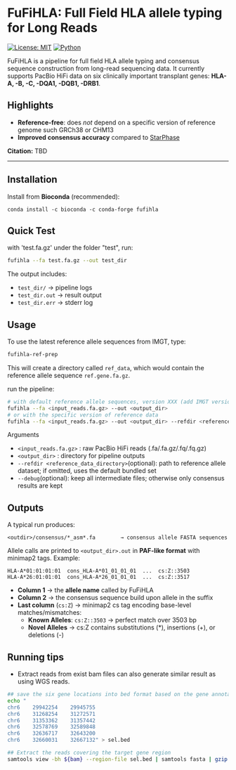# FuFiHLA: Full Field HLA allele typing for Long Reads

[![License: MIT](https://img.shields.io/badge/License-MIT-yellow.svg)](LICENSE)
[![Python](https://img.shields.io/badge/python-3.11+-blue.svg)]()

FuFiHLA is a pipeline for full field HLA allele typing and consensus sequence construction from long-read sequencing data. 
It currently supports PacBio HiFi data on six clinically important transplant genes: **HLA-A, -B, -C, -DQA1, -DQB1, -DRB1**.

## Highlights
- **Reference-free**: does *not* depend on a specific version of reference genome such GRCh38 or CHM13  
- **Improved consensus accuracy** compared to [StarPhase](https://github.com/PacificBiosciences/pb-StarPhase)

**Citation:** TBD

---

## Installation

Install from **Bioconda** (recommended):

```
conda install -c bioconda -c conda-forge fufihla
```

## Quick Test

with 'test.fa.gz' under the folder "test", run:
```bash
fufihla --fa test.fa.gz --out test_dir
```

The output includes:
- `test_dir/` → pipeline logs
- `test_dir.out` → result output
- `test_dir.err` → stderr log

## Usage

To use the latest reference allele sequences from IMGT, type:
```bash
fufihla-ref-prep
```
This will create a directory called `ref_data`, which would contain the reference allele sequence `ref.gene.fa.gz`. 

run the pipeline:
```bash
# with default reference allele sequences, version XXX (add IMGT version number here)
fufihla --fa <input_reads.fa.gz> --out <output_dir>
# or with the specific version of reference data
fufihla --fa <input_reads.fa.gz> --out <output_dir> --refdir <reference data directory>  --debug
```

Arguments
- `<input_reads.fa.gz>` : raw PacBio HiFi reads (.fa/.fa.gz/.fq/.fq.gz)
- `<output_dir>` : directory for pipeline outputs
- `--refdir <reference_data_directory>`(optional): path to reference allele dataset; if omitted, uses the default bundled set
- `--debug`(optional): keep all intermediate files; otherwise only consensus results are kept



## Outputs
A typical run produces:
```
<outdir>/consensus/*_asm*.fa        → consensus allele FASTA sequences
```
Allele calls are printed to `<output_dir>.out` in **PAF-like format** with minimap2 tags.
Example:
```
HLA-A*01:01:01:01  cons_HLA-A*01_01_01_01  ...  cs:Z::3503
HLA-A*26:01:01:01  cons_HLA-A*26_01_01_01  ...  cs:Z::3517
```

- **Column 1** → the **allele name** called by FuFiHLA
- **Column 2** → the consensus sequence build upon allele in the suffix
- **Last column** (`cs:Z`) → minimap2 cs tag encoding base-level matches/mismatches:
  - **Known Alleles**: `cs:Z::3503` → perfect match over 3503 bp 
  - **Novel Alleles** → cs:Z contains substitutions (*), insertions (+), or deletions (-)

## Running tips

* Extract reads from exist bam files can also generate similar result as using WGS reads. 

```bash
## save the six gene locations into bed format based on the gene annotation file
echo "
chr6	29942254	29945755
chr6	31268254	31272571
chr6	31353362	31357442
chr6	32578769	32589848
chr6	32636717	32643200
chr6	32660031	32667132" > sel.bed

## Extract the reads covering the target gene region
samtools view -bh ${bam} --region-file sel.bed | samtools fasta | gzip -c > out.fa.gz

```

